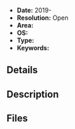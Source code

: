 <!---
IMPORTANT: Issues that don't follow this template will be deleted.

Prefix the issue title with the report ID, for example: `FB6993802: Something doesn't work`

Please include everything from the original submitted report.

If Apple closes your report, close this issue.

Also try to keep the report up to date if the status changes.

If Apple replies to your report, submit the replies as comments to the issue.

Example report: https://github.com/feedback-assistant/reports/issues/1
--->


- **Date:** 2019-
- **Resolution:** Open
- **Area:** 
- **OS:** 
- **Type:** 
- **Keywords:** 

<!---
EXAMPLE
- **Date:** 2019-08-11 (The date should be in exactly this format!)
- **Resolution:** Open
- **Area:** AppKit
- **OS:** macOS 10.14.6
- **Type:** Incorrect/Unexpected Behavior
- **Keywords:** preferences, auto-layout, tabbing (Optional, just to make your report more easily searchable. Don't include words already used in the title or description.)
--->


## Details

<!--- Copy-paste the “Details” section from the original report --->
<!--- Remove this section if there are no useful details --->


## Description

<!--- Copy-paste the “Description” section from the original report --->


## Files

<!--- Attach files from the original report here --->
<!--- DO NOT attach your sysdiagnose file as it contains sensitive data --->
<!--- Remove this section if there are no files to attach --->
